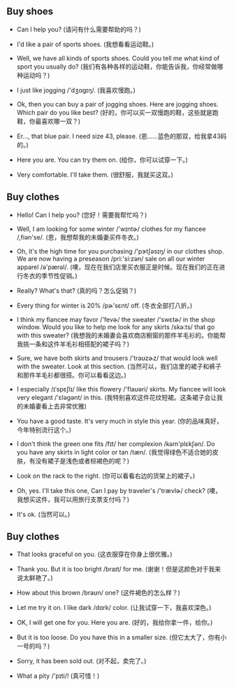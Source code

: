 ## Buy shoes

- Can I help you? (请问有什么需要帮助的吗？)

* I'd like a pair of sports shoes. (我想看看运动鞋。)

- Well, we have all kinds of sports shoes. Could you tell me what kind of sport you usually do? (我们有各种各样的运动鞋，你能告诉我，你经常做哪种运动吗？)

* I just like jogging /'dʒɑgɪŋ/. (我喜欢慢跑。)

- Ok, then you can buy a pair of jogging shoes. Here are jogging shoes. Which pair do you like best? (好的，你可以买一双慢跑的鞋，这些就是跑鞋，你最喜欢哪一双？)

* Er..., that blue pair. I need size 43, please. (恩......蓝色的那双，给我拿43码的。)

- Here you are. You can try them on. (给你，你可以试穿一下。)

* Very comfortable. I'll take them. (很舒服，我就买这双。)

## Buy clothes

- Hello! Can I help you? (您好！需要我帮忙吗？)

* Well, I am looking for some winter /'wɪntɚ/ clothes for my fiancee /,fiən'se/. (恩，我想帮我的未婚妻买件冬衣。)

- Oh, it's the high time for you purchasing /'pɝtʃəsɪŋ/ in our clothes shop. We are now having a preseason /pri:'si:zən/ sale on all our winter apparel /ə'pærəl/. (噢，现在在我们店里买衣服正是时候。现在我们的正在进行冬衣的季节性促销。)

* Really? What's that? (真的吗？怎么促销？)

- Every thing for winter is 20% /pɚ'sɛnt/ off. (冬衣全部打八折。)

* I think my fiancee may favor /'fevɚ/ the sweater /'swɛtɚ/ in the shop window. Would you like to help me look for any skirts /skə:ts/ that go with this sweater? (我想我的未婚妻会喜欢商店橱窗的那件羊毛衫的。你能帮我挑一条和这件羊毛衫相搭配的裙子吗？)

- Sure, we have both skirts and trousers /'traʊzɚz/ that would look well with the sweater. Look at this section. (当然可以，我们店里的裙子和裤子和那件羊毛衫都很搭。你可以看看这边。)

* I especially /ɪˈspɛʃlɪ/ like this flowery /'flaʊəri/ skirts. My fiancee will look very elegant /'ɛləgənt/ in this. (我特别喜欢这件花纹短裙。这条裙子会让我的未婚妻看上去非常优雅)

- You have a good taste. It's very much in style this year. (你的品味真好，今年特别流行这个。)

* I don't think the green one fits /fɪt/ her complexion /kəm'plɛkʃən/. Do you have any skirts in light color or tan /tæn/. (我觉得绿色不适合她的皮肤，有没有裙子是浅色或者棕褐色的呢？)

- Look on the rack to the right. (你可以看看右边的货架上的裙子。)

* Oh, yes. I'll take this one, Can I pay by traveler's /'trævlɚ/ check? (噢，我想买这件，我可以用旅行支票支付吗？)

- It's ok. (当然可以。)

## Buy clothes

- That looks graceful on you. (这衣服穿在你身上很优雅。)

* Thank you. But it is too bright /braɪt/ for me. (谢谢！但是这颜色对于我来说太鲜艳了。)

- How about this brown /braʊn/ one? (这件褐色的怎么样？)

* Let me try it on. I like dark /dɑrk/ color. (让我试穿一下，我喜欢深色。)

- OK, I will get one for you. Here you are. (好的，我给你拿一件，给你。)

* But it is too loose. Do you have this in a smaller size. (但它太大了，你有小一号的吗？)

- Sorry, it has been sold out. (对不起，卖完了。)

* What a pity /'pɪti/! (真可惜！)


